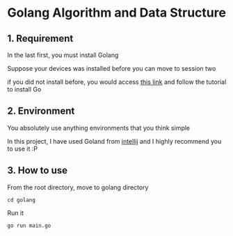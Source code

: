 # Golang Algorithm and Data Structure

## 1. Requirement
<p>In the last first, you must install Golang</p>
<p>Suppose your devices was installed before you can move to session two</p>
<p>if you did not install before, you would access <a href="https://go.dev/doc/install">this link</a> and follow the tutorial to install Go</p>

## 2. Environment
<p>You absolutely use anything environments that you think simple</p>
<p>In this project, I have used Goland from <a href="https://www.jetbrains.com/go/promo/?source=google&medium=cpc&campaign=10165081362&term=goland&gclid=CjwKCAjw7p6aBhBiEiwA83fGuolqmQWJMWVqdpnxLnaN2RSFco8in8-sppz9X7cmjRaTc8S5XGjfqxoCiVsQAvD_BwE">intellij</a> and I highly recommend you to use it :P</p>

## 3. How to use
<p>From the root directory, move to golang directory</p>

```
cd golang
```

<p>Run it</p>

```
go run main.go
```